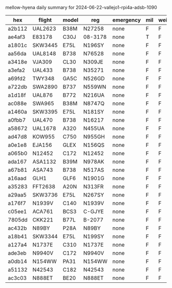 mellow-hyena daily summary for 2024-06-22-vallejo1-rpi4a-adsb-1090

|hex|flight|model|reg|emergency|mil|weirdo|
|--|--|--|--|--|--|--|
|a2b112|UAL2623|B38M|N27258|none|F|F|
|ae4af3|E83178|C30J|08-3178|none|T|F|
|a1801c|SKW3445|E75L|N196SY|none|F|F|
|aa56da|UAL8148|B738|N76528|none|F|F|
|a3418e|VJA309|CL30|N309JE|none|F|F|
|a3efa2|UAL433|B738|N35271|none|F|F|
|a69fd2|TWY348|GA5C|N526GD|none|F|F|
|a722db|SWA2890|B737|N559WN|none|F|F|
|a1d18f|UAL876|B772|N216UA|none|F|F|
|ac088e|SWA965|B38M|N8747Q|none|F|F|
|a1460a|SKW3395|E75L|N181SY|none|F|F|
|a0fbb7|UAL470|B738|N16217|none|F|F|
|a58672|UAL1678|A320|N455UA|none|F|F|
|ad47d8|KOW955|C750|N955GH|none|F|F|
|a0e1e8|EJA156|GLEX|N156QS|none|F|F|
|a065b0|N12452|C172|N12452|none|F|F|
|ada167|ASA1132|B39M|N978AK|none|F|F|
|a67b81|ASA743|B738|N517AS|none|F|F|
|a16aad|GLH1|GLF6|N1901G|none|F|F|
|a35283|FFT2638|A20N|N313FR|none|F|F|
|a29aa5|SKW3736|E75L|N267SY|none|F|F|
|a176f7|N1939V|C140|N1939V|none|F|F|
|c05ee1|ACA761|BCS3|C-GJYE|none|F|F|
|7805dd|CKK221|B77L|B-2077|none|F|F|
|ac432b|N89BY|P28A|N89BY|none|F|F|
|a18b41|SKW3344|E75L|N199SY|none|F|F|
|a127a4|N1737E|C310|N1737E|none|F|F|
|ade3eb|N9940V|C172|N9940V|none|F|F|
|a0db14|N154WW|PA31|N154WW|none|F|F|
|a51132|N42543|C182|N42543|none|F|F|
|ac3c03|N888ET|BE20|N888ET|none|F|F|
